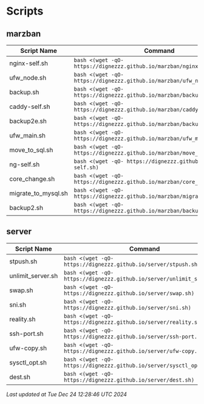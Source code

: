 # Scripts
## marzban

| Script Name | Command |
|-------------|---------|
| nginx-self.sh | `bash <(wget -qO- https://dignezzz.github.io/marzban/nginx-self.sh)` |
| ufw_node.sh | `bash <(wget -qO- https://dignezzz.github.io/marzban/ufw_node.sh)` |
| backup.sh | `bash <(wget -qO- https://dignezzz.github.io/marzban/backup.sh)` |
| caddy-self.sh | `bash <(wget -qO- https://dignezzz.github.io/marzban/caddy-self.sh)` |
| backup2e.sh | `bash <(wget -qO- https://dignezzz.github.io/marzban/backup2e.sh)` |
| ufw_main.sh | `bash <(wget -qO- https://dignezzz.github.io/marzban/ufw_main.sh)` |
| move_to_sql.sh | `bash <(wget -qO- https://dignezzz.github.io/marzban/move_to_sql.sh)` |
| ng-self.sh | `bash <(wget -qO- https://dignezzz.github.io/marzban/ng-self.sh)` |
| core_change.sh | `bash <(wget -qO- https://dignezzz.github.io/marzban/core_change.sh)` |
| migrate_to_mysql.sh | `bash <(wget -qO- https://dignezzz.github.io/marzban/migrate_to_mysql.sh)` |
| backup2.sh | `bash <(wget -qO- https://dignezzz.github.io/marzban/backup2.sh)` |

## server

| Script Name | Command |
|-------------|---------|
| stpush.sh | `bash <(wget -qO- https://dignezzz.github.io/server/stpush.sh)` |
| unlimit_server.sh | `bash <(wget -qO- https://dignezzz.github.io/server/unlimit_server.sh)` |
| swap.sh | `bash <(wget -qO- https://dignezzz.github.io/server/swap.sh)` |
| sni.sh | `bash <(wget -qO- https://dignezzz.github.io/server/sni.sh)` |
| reality.sh | `bash <(wget -qO- https://dignezzz.github.io/server/reality.sh)` |
| ssh-port.sh | `bash <(wget -qO- https://dignezzz.github.io/server/ssh-port.sh)` |
| ufw-copy.sh | `bash <(wget -qO- https://dignezzz.github.io/server/ufw-copy.sh)` |
| sysctl_opt.sh | `bash <(wget -qO- https://dignezzz.github.io/server/sysctl_opt.sh)` |
| dest.sh | `bash <(wget -qO- https://dignezzz.github.io/server/dest.sh)` |


_Last updated at Tue Dec 24 12:28:46 UTC 2024_ 
